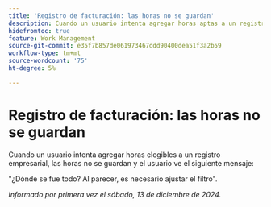 ```yaml
---
title: 'Registro de facturación: las horas no se guardan'
description: Cuando un usuario intenta agregar horas aptas a un registro empresarial, las horas no se guardan y el usuario ve un mensaje.
hidefromtoc: true
feature: Work Management
source-git-commit: e35f7b857de061973467ddd90400dea51f3a2b59
workflow-type: tm+mt
source-wordcount: '75'
ht-degree: 5%

---
```



# Registro de facturación: las horas no se guardan

Cuando un usuario intenta agregar horas elegibles a un registro empresarial, las horas no se guardan y el usuario ve el siguiente mensaje:

&quot;¿Dónde se fue todo? Al parecer, es necesario ajustar el filtro&quot;.

_Informado por primera vez el sábado, 13 de diciembre de 2024._
